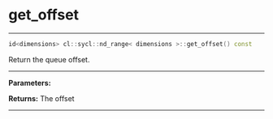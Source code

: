# get_offset

---

```cpp
id<dimensions> cl::sycl::nd_range< dimensions >::get_offset() const
```


Return the queue offset. 


---
**Parameters:**

**Returns:** The offset 

---
